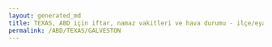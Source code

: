 ```yaml
---
layout: generated_md
title: TEXAS, ABD için iftar, namaz vakitleri ve hava durumu - ilçe/eyalet seç
permalink: /ABD/TEXAS/GALVESTON
---
```


<script type="text/javascript">
  var country = ABD;
  var city = TEXAS;
  var state = GALVESTON;
  var lat = 72;
  var lon = 21;
</script>
